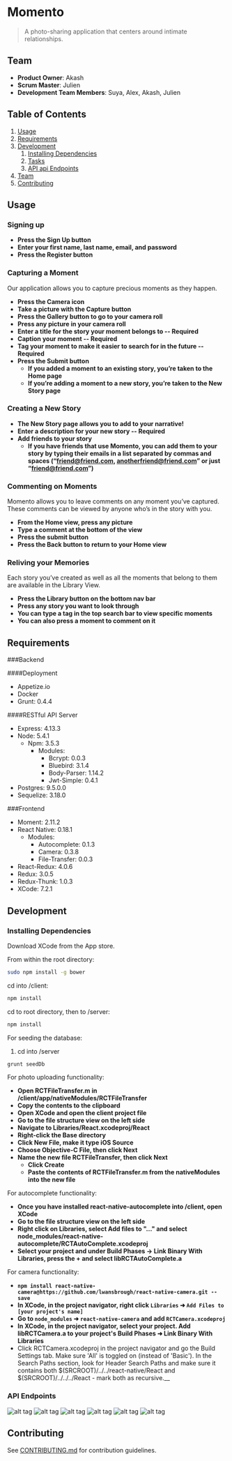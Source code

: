 # Momento

> A photo-sharing application that centers around intimate relationships.

## Team

  - __Product Owner__: Akash
  - __Scrum Master__: Julien
  - __Development Team Members__: Suya, Alex, Akash, Julien

## Table of Contents

1. [Usage](#Usage)
1. [Requirements](#requirements)
1. [Development](#development)
    1. [Installing Dependencies](#installing-dependencies)
    1. [Tasks](#tasks)
    1. [API api Endpoints](#api)
1. [Team](#team)
1. [Contributing](#contributing)

## Usage

### Signing up
- __Press the Sign Up button__
- __Enter your first name, last name, email, and password__
- __Press the Register button__

### Capturing a Moment
Our application allows you to capture precious moments as they happen.
- __Press the Camera icon__
- __Take a picture with the Capture button__
- __Press the Gallery button to go to your camera roll__
- __Press any picture in your camera roll__
- __Enter a title for the story your moment belongs to -- Required__
- __Caption your moment -- Required__
- __Tag your moment to make it easier to search for in the future -- Required__
- __Press the Submit button__
  - __If you added a moment to an existing story, you’re taken to the Home page__
  - __If you’re adding a moment to a new story, you’re taken to the New Story page__

### Creating a New Story
- __The New Story page allows you to add to your narrative!__
- __Enter a description for your new story -- Required__
- __Add friends to your story__
  - __If you have friends that use Momento, you can add them to your story by typing their emails in a list separated by commas and spaces (“friend@friend.com, anotherfriend@friend.com” or just “friend@friend.com”)__

### Commenting on Moments
Momento allows you to leave comments on any moment you’ve captured. These comments can be viewed by anyone who’s in the story with you.
- __From the Home view, press any picture__
- __Type a comment at the bottom of the view__
- __Press the submit button__
- __Press the Back button to return to your Home view__

### Reliving your Memories
Each story you’ve created as well as all the moments that belong to them are available in the Library View.
- __Press the Library button on the bottom nav bar__
- __Press any story you want to look through__
- __You can type a tag in the top search bar to view specific moments__
- __You can also press a moment to comment on it__


## Requirements

###Backend

####Deployment
- Appetize.io
- Docker
- Grunt: 0.4.4

####RESTful API Server
- Express: 4.13.3
- Node: 5.4.1
  - Npm: 3.5.3
    - Modules: 
      - Bcrypt: 0.0.3
      - Bluebird: 3.1.4
      - Body-Parser: 1.14.2
      - Jwt-Simple: 0.4.1
- Postgres: 9.5.0.0
- Sequelize: 3.18.0

###Frontend

- Moment: 2.11.2
- React Native: 0.18.1
  - Modules:
    - Autocomplete: 0.1.3
    - Camera: 0.3.8
    - File-Transfer: 0.0.3
- React-Redux: 4.0.6
- Redux: 3.0.5
- Redux-Thunk: 1.0.3
- XCode: 7.2.1

## Development

### Installing Dependencies

Download XCode from the App store.

From within the root directory:

```sh
sudo npm install -g bower
```

cd into /client:

```sh
npm install
```

cd to root directory, then to /server:

```sh
npm install
```

For seeding the database:
1. cd into /server

```sh
grunt seedDb
```

For photo uploading functionality:
- __Open RCTFileTransfer.m in /client/app/nativeModules/RCTFileTransfer__
- __Copy the contents to the clipboard__
- __Open XCode and open the client project file__
- __Go to the file structure view on the left side__
- __Navigate to Libraries/React.xcodeproj/React__
- __Right-click the Base directory__
- __Click New File, make it type iOS Source__
- __Choose Objective-C File, then click Next__
- __Name the new file RCTFileTransfer, then click Next__
  - __Click Create__
  - __Paste the contents of RCTFileTransfer.m from the nativeModules into the new file__

For autocomplete functionality:
- __Once you have installed react-native-autocomplete into /client, open XCode__
- __Go to the file structure view on the left side__
- __Right click on Libraries, select Add files to "..." and select node_modules/react-native-autocomplete/RCTAutoComplete.xcodeproj__
- __Select your project and under Build Phases -> Link Binary With Libraries, press the + and select libRCTAutoComplete.a__

For camera functionality:

- __`npm install react-native-camera@https://github.com/lwansbrough/react-native-camera.git --save`__
- __In XCode, in the project navigator, right click `Libraries` ➜ `Add Files to [your project's name]`__
- __Go to `node_modules` ➜ `react-native-camera` and add `RCTCamera.xcodeproj`__
- __In XCode, in the project navigator, select your project. Add libRCTCamera.a to your project's Build Phases ➜ Link Binary With Libraries__
- Click RCTCamera.xcodeproj in the project navigator and go the Build Settings tab. Make sure 'All' is toggled on (instead of 'Basic'). In the Search Paths section, look for Header Search Paths and make sure it contains both $(SRCROOT)/../../react-native/React and $(SRCROOT)/../../../React - mark both as recursive.__

### API Endpoints
![alt tag](API%20endpoint/Slide1.png)
![alt tag](API%20endpoint/Slide2.png)
![alt tag](API%20endpoint/Slide3.png)
![alt tag](API%20endpoint/Slide4.png)
![alt tag](API%20endpoint/Slide5.png)
![alt tag](API%20endpoint/Slide6.png)
## Contributing

See [CONTRIBUTING.md](CONTRIBUTING.md) for contribution guidelines.
